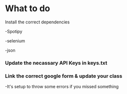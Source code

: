 # What to do
Install the correct dependencies 

-Spotipy

-selenium

-json



### Update the necassary API Keys in keys.txt

### Link the correct google form & update your class

-It's setup to throw some errors if you missed something
